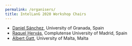 ```yaml
---
permalink: /organisers/
title: IntelLanG 2020 Workshop Chairs
---
```


- [Daniel Sánchez](http://decsai.ugr.es/~daniel/), University of Granada, Spain
- [Raquel Hervás](http://nil.fdi.ucm.es/?q=members/raquelhervas), Complutense University of Madrid, Spain 
- [Albert Gatt](https://staff.um.edu.mt/albert.gatt/), University of Malta, Malta

